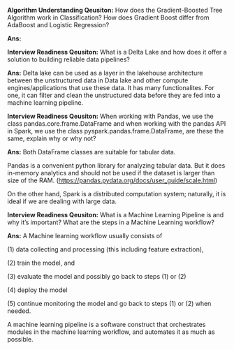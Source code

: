  
**Algorithm Understanding Qeusiton:** How does the Gradient-Boosted Tree Algorithm work in Classification? How does Gradient Boost differ from AdaBoost and Logistic Regression?

**Ans:**


**Interview Readiness Qeusiton:** What is a Delta Lake and how does it offer a solution to building reliable data pipelines?

**Ans:** Delta lake can be used as a layer in the lakehouse architecture between the unstructured data in Data lake and other compute engines/applications that use these data. It has many functionalites. For one, it can filter and clean the unstructured data before they are fed into a machine learning pipeline. 


**Interview Readiness  Qeusiton:** When working with Pandas, we use the class pandas.core.frame.DataFrame and when working with the pandas API in Spark, we use the class pyspark.pandas.frame.DataFrame, are these the same, explain why or why not?


**Ans:** Both DataFrame classes are suitable for tabular data. 

Pandas is a convenient python library for analyzing tabular data. But it does in-memory analytics and should not be used if the dataset is larger than size of the RAM. (https://pandas.pydata.org/docs/user_guide/scale.html)

On the other hand, Spark is a distributed computation system; naturally, it is ideal if we are dealing with large data.  

**Interview Readiness  Qeusiton:** What is a Machine Learning Pipeline is and why it’s important? What are the steps in a Machine Learning workflow?

**Ans:** A Machine learning workflow usually consists of 

(1) data collecting and processing (this including feature extraction), 

(2) train the model, and 

(3) evaluate the model and possibly go back to steps (1) or (2)

(4) deploy the model

(5) continue monitoring the model and go back to steps (1) or (2) when needed.

A machine learning pipeline is a software construct that orchestrates modules in the machine learning workflow, and automates it as much as possible. 